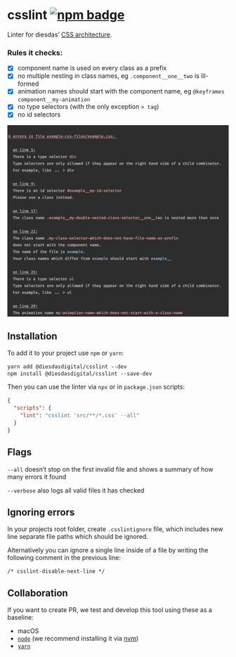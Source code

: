 # csslint [![npm badge](https://badgen.net/npm/v/@diesdasdigital/csslint)](https://www.npmjs.com/package/@diesdasdigital/csslint)

Linter for diesdas’ [CSS architecture](https://diesdas.digital/wiki/life-as-a-developer/how-we-write-css).

### Rules it checks:

- [x] component name is used on every class as a prefix
- [x] no multiple nesting in class names, eg `.component__one__two` is ill-formed
- [x] animation names should start with the component name, eg `@keyframes component__my-animation`
- [x] no type selectors (with the only exception `> tag`)
- [x] no id selectors

![Screen shot of error messages](diesdas-css-linter-screenshot.png)

## Installation

To add it to your project use `npm` or `yarn`:

```
yarn add @diesdasdigital/csslint --dev
npm install @diesdasdigital/csslint --save-dev
```

Then you can use the linter via `npx` or in `package.json` scripts:

```json
{
  "scripts": {
    "lint": "csslint 'src/**/*.css' --all"
  }
}
```

## Flags

`--all`
doesn’t stop on the first invalid file and shows a summary of how many errors it found

`--verbose`
also logs all valid files it has checked

## Ignoring errors

In your projects root folder, create `.csslintignore` file, which includes new line separate file paths which should be ignored.

Alternatively you can ignore a single line inside of a file by writing the following comment in the previous line:

```
/* csslint-disable-next-line */
```

## Collaboration

If you want to create PR, we test and develop this tool using these as a baseline:

- macOS
- [`node`](https://nodejs.org/en/) (we recommend installing it via [nvm](https://github.com/creationix/nvm))
- [`yarn`](https://yarnpkg.com)

